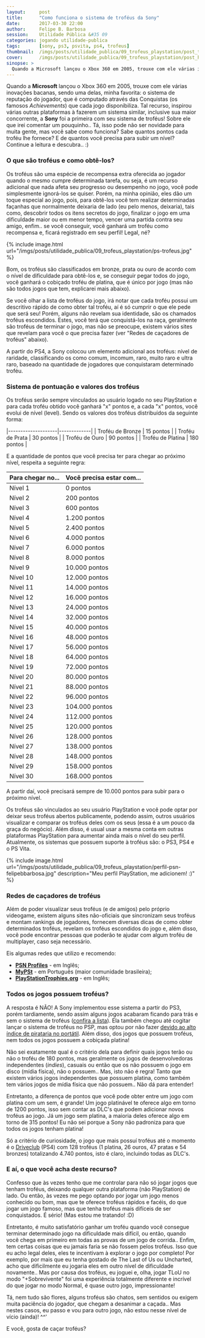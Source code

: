 ```yaml
---
layout:     post
title:      "Como funciona o sistema de troféus da Sony"
date:       2017-03-30 22:00
author:     Felipe B. Barbosa
session:    Utilidade Pública &#35 09
categories: jogando utilidade-publica
tags:       [sony, ps3, psvita, ps4, trofeus]
thumbnail:  /imgs/posts/utilidade_publica/09_trofeus_playstation/post_thumbnail.jpg
cover:      /imgs/posts/utilidade_publica/09_trofeus_playstation/post_header.jpg
sinopse: >
  Quando a Microsoft lançou o Xbox 360 em 2005, trouxe com ele várias inovações bacanas, sendo uma delas, minha favorita: o sistema de reputação do jogador, que é computado através das Conquistas (os famosos Achievements) que cada jogo disponibiliza. Tal recurso, inspirou várias outras plataformas à fazerem um sistema similar, inclusive sua maior concorrente, a Sony foi a primeira com seu sistema de troféus! Sobre ele que irei comentar um pouquinho.. Tá, isso pode não ser novidade para muita gente, mas você sabe como funciona? Sabe quantos pontos cada troféu lhe fornece? E de quantos você precisa para subir um nível? Continue a leitura e descubra.. :)
---
```

Quando a **Microsoft** lançou o Xbox 360 em 2005, trouxe com ele várias inovações bacanas, sendo uma delas, minha favorita: o sistema de reputação do jogador, que é computado através das Conquistas (os famosos *Achievements*) que cada jogo disponibiliza. Tal recurso, inspirou várias outras plataformas à fazerem um sistema similar, inclusive sua maior concorrente, a **Sony** foi a primeira com seu sistema de troféus! Sobre ele que irei comentar um pouquinho.. Tá, isso pode não ser novidade para muita gente, mas você sabe como funciona? Sabe quantos pontos cada troféu lhe fornece? E de quantos você precisa para subir um nível? Continue a leitura e descubra.. :)

### O que são troféus e como obtê-los?

Os troféus são uma espécie de recompensa extra oferecida ao jogador quando o mesmo cumpre determinada tarefa, ou seja, é um recurso adicional que nada afeta seu progresso ou desempenho no jogo, você pode simplesmente ignorá-los se quiser. Porém, na minha opinião, eles dão um toque especial ao jogo, pois, para obtê-los você tem realizar determinadas façanhas que normalmente deixaria de lado (eu pelo menos, deixaria), tais como, descobrir todos os itens secretos do jogo, finalizar o jogo em uma dificuldade maior ou em menor tempo, vencer uma partida contra seu amigo, enfim.. se você conseguir, você ganhará um troféu como recompensa e, ficará registrado em seu perfil! Legal, né?

{% include image.html url="/imgs/posts/utilidade_publica/09_trofeus_playstation/ps-trofeus.jpg" %}

Bom, os troféus são classificados em bronze, prata ou ouro de acordo com o nível de dificuldade para obtê-los e, se conseguir pegar todos do jogo, você ganhará o cobiçado troféu de platina, que é único por jogo (mas não são todos jogos que tem, explicarei mais abaixo).

Se você olhar a lista de troféus do jogo, irá notar que cada troféu possui um descritivo rápido de como obter tal troféu, aí é só cumprir o que ele pede que será seu! Porém, alguns não revelam sua identidade, são os chamados troféus escondidos. Estes, você terá que conquistá-los na raça, geralmente são troféus de terminar o jogo, mas não se preocupe, existem vários sites que revelam para você o que precisa fazer (ver "Redes de caçadores de troféus" abaixo).

A partir do PS4, a Sony colocou um elemento adicional aos troféus: nível de raridade, classificando os como comum, incomum, raro, muito raro e ultra raro, baseado na quantidade de jogadores que conquistaram determinado troféu.

### Sistema de pontuação e valores dos troféus

Os troféus serão sempre vinculados ao usuário logado no seu PlayStation e para cada troféu obtido você ganhará "x" pontos e, a cada "x" pontos, você evolui de nível (level). Sendo os valores dos troféus distribuídos da seguinte forma:

|--------------------|-------------|
| Troféu de Bronze   | 15 pontos   |
| Troféu de Prata    | 30 pontos   |
| Troféu de Ouro     | 90 pontos   |
| Troféu de Platina  | 180 pontos  |  

E a quantidade de pontos que você precisa ter para chegar ao próximo nível, respeita a seguinte regra:

| Para chegar no...     | Você precisa estar com... |
|-----------------------|---------------------------|
| Nível 1               | 0 pontos                  |
| Nível 2               | 200 pontos                |
| Nível 3               | 600 pontos                |
| Nível 4               | 1.200 pontos              |
| Nível 5               | 2.400 pontos              |
| Nível 6               | 4.000 pontos              |
| Nível 7               | 6.000 pontos              |
| Nível 8               | 8.000 pontos              |
| Nível 9               | 10.000 pontos             |
| Nível 10              | 12.000 pontos             |
| Nível 11              | 14.000 pontos             |
| Nível 12              | 16.000 pontos             |
| Nível 13              | 24.000 pontos             |
| Nível 14              | 32.000 pontos             |
| Nível 15              | 40.000 pontos             |
| Nível 16              | 48.000 pontos             |
| Nível 17              | 56.000 pontos             |
| Nível 18              | 64.000 pontos             |
| Nível 19              | 72.000 pontos             |
| Nível 20              | 80.000 pontos             |
| Nível 21              | 88.000 pontos             |
| Nível 22              | 96.000 pontos             |
| Nível 23              | 104.000 pontos            |
| Nível 24              | 112.000 pontos            |
| Nível 25              | 120.000 pontos            |
| Nível 26              | 128.000 pontos            |
| Nível 27              | 138.000 pontos            |
| Nível 28              | 148.000 pontos            |
| Nível 29              | 158.000 pontos            |
| Nível 30              | 168.000 pontos            |

A partir daí, você precisará sempre de 10.000 pontos para subir para o próximo nível.

Os troféus são vinculados ao seu usuário PlayStation e você pode optar por deixar seus troféus abertos publicamente, podendo assim, outros usuários visualizar e comparar os troféus deles com os seus (essa é a um pouco da graça do negócio). Além disso, é usual usar a mesma conta em outras plataformas PlayStation para aumentar ainda mais o nível do seu perfil. Atualmente, os sistemas que possuem suporte à troféus são: o PS3, PS4 e o PS Vita.

{% include image.html url="/imgs/posts/utilidade_publica/09_trofeus_playstation/perfil-psn-felipebbarbosa.jpg"
   description="Meu perfil PlayStation, me adicionem! :)" %}

### Redes de caçadores de troféus

Além de poder visualizar seus troféus (e de amigos) pelo próprio videogame, existem alguns sites não-oficiais que sincronizam seus troféus e montam rankings de jogadores, fornecem diversas dicas de como obter determinados troféus, revelam os troféus escondidos do jogo e, além disso, você pode encontrar pessoas que poderão te ajudar com algum troféu de multiplayer, caso seja necessário.

Eis algumas redes que utilizo e recomendo:

- **[PSN Profiles](https://psnprofiles.com/)** - em Inglês;
- **[MyPSt](http://mypst.com.br/)** - em Português (maior comunidade brasileira);
- **[PlayStationTrophies.org](http://www.playstationtrophies.org/profile/)** - em Inglês;

### Todos os jogos possuem troféus?

A resposta é NÃO! A Sony implementou esse sistema a partir do PS3, porém tardiamente, sendo assim alguns jogos acabaram ficando para trás e sem o sistema de troféus ([confira a lista](/jogando/utilidade-publica/2016/07/13/lista-jogos-sem-trofeus-ps3.html)). Ela também chegou até cogitar lançar o sistema de troféus no PSP, mas optou por não fazer [devido ao alto índice de  pirataria no portátil](https://jogos.uol.com.br/ultimas-noticias/2009/06/09/pirataria-matou-sistema-de-trofeus-do-psp-diz-sony.htm). Além disso, dos jogos que possuem troféus, nem todos os jogos possuem a cobiçada platina!

Não sei exatamente qual é o critério dela para definir quais jogos terão ou não o troféu de 180 pontos, mas geralmente os jogos de desenvolvedoras independentes (*indies*), casuais ou então que os não possuem o jogo em disco (mídia física), não o possuem.. Mas, isto não é regra! Tanto que existem vários jogos independentes que possuem platina, como também tem vários jogos de mídia física que não possuem.. Não dá para entender!

Entretanto, a diferença de pontos que você pode obter entre um jogo com platina com um sem, é grande! Um jogo platinável te oferece algo em torno de 1200 pontos, isso sem contar as DLC's que podem adicionar novos troféus ao jogo. Já um jogo sem platina, a maioria deles oferece algo em torno de 315 pontos! Eu não sei porque a Sony não padroniza para que todos os jogos tenham platina!

Só a critério de curiosidade, o jogo que mais possuí troféus até o momento é o [Driveclub](https://psnprofiles.com/games?order=points) (PS4) com 128 troféus (1 platina, 26 ouros, 47 pratas e 54 bronzes) totalizando 4.740 pontos, isto é claro, incluindo todas as DLC's.

### E aí, o que você acha deste recurso?

Confesso que às vezes tenho que me controlar para não só jogar jogos que tenham troféus, deixando qualquer outra plataforma (não PlayStation) de lado. Ou então, às vezes me pego optando por jogar um jogo menos conhecido ou bom, mas que te oferece troféus rápidos e facéis, do que jogar um jogo famoso, mas que tenha troféus mais difíceis de ser conquistados. É sério! (Mas estou me tratando! :D)

Entretanto, é muito satisfatório ganhar um troféu quando você consegue terminar determinado jogo na dificuldade mais difícil, ou então, quando você chega em primeiro em todas as provas de um jogo de corrida.. Enfim, tem certas coisas que eu jamais faria se não fossem pelos troféus. Isso que eu acho legal deles, eles te incentivam à explorar o jogo por completo! Por exemplo, por mais que eu tenha gostado de The Last of Us ou Uncharted, acho que dificilmente eu jogaria eles em outro nível de dificuldade novamente.. Mas por causa dos troféus, eu joguei e, olha, jogar TLoU no modo "+Sobrevivente" foi uma experiência totalmente diferente e incrível do que jogar no modo Normal, é quase outro jogo, impressionante!

Tá, nem tudo são flores, alguns troféus são chatos, sem sentidos ou exigem muita paciência do jogador, que chegam a desanimar a caçada.. Mas nestes casos, eu passo e vou para outro jogo, não estou nesse nível de vício (ainda)! ^^'

E você, gosta de caçar troféus?  

